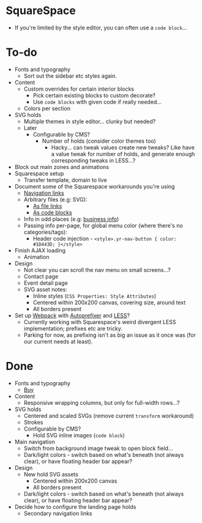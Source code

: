 # SquareSpace

- If you're limited by the style editor, you can often use a `code block`...

# To-do

- Fonts and typography
    - Sort out the sidebar etc styles again.
- Content
    - Custom overrides for certain interior blocks
        - Pick certain existing blocks to custom decorate?
        - Use `code blocks` with given code if really needed...
    - Colors per section
- SVG holds
    - Multiple themes in style editor... clunky but needed?
    - Later
        - Configurable by CMS?
            - Number of holds (consider color themes too)
                - Hacky... can tweak values create new tweaks? Like have a value tweak for number of holds, and generate enough corresponding tweaks in LESS...?
- Block out main zones and animations
- Squarespace setup
    - Transfer template, domain to live
- Document some of the Squarespace workarounds you're using
    - [Navigation links](https://support.squarespace.com/hc/en-us/articles/205814758-Using-links-in-your-navigation)
    - Arbitrary files (e.g: SVG):
        - [As file links](https://support.squarespace.com/hc/en-us/articles/205813928)
        - [As code blocks](https://answers.squarespace.com/questions/5898/can-i-upload-a-svg-file-to-the-image-block.html)
    - Info in odd places (e.g: [business info](https://support.squarespace.com/hc/en-us/articles/212872328))
    - Passing info per-page, for global menu color (where there's no categories/tags):
        - Header code injection - `<style>.yr-nav-button { color: #1D443D; }</style>`
- Finish AJAX loading
    - Animation
- Design
    - Not clear you can scroll the nav menu on small screens...?
    - Contact page
    - Event detail page
    - SVG asset notes:
        - Inline styles (`CSS Properties: Style Attributes`)
        - Centered within 200x200 canvas, covering size, around text
        - All borders present
- Set up [Webpack](https://github.com/webpack-contrib/extract-text-webpack-plugin/blob/webpack-1/README.md) with [Autoprefixer](https://github.com/postcss/autoprefixer#webpack) and [LESS](https://github.com/webpack-contrib/less-loader)?
    - Currently working with Squarespace's weird divergent LESS implementation; prefixes etc are tricky.
    - Parking for now, as prefixing isn't as big an issue as it once was (for our current needs at least).

# Done

- Fonts and typography
    - [Buy](https://www.myfonts.com/cart/432948577)
- Content
    - Responsive wrapping columns, but only for full-width rows...?
- SVG holds
    - Centered and scaled SVGs (remove current `transform` workaround)
    - Strokes
    - Configurable by CMS?
        - Hold SVG inline images (`code block`)
- Main navigation
    - Switch from background image tweak to open block field...
    - Dark/light colors - switch based on what's beneath (not always clear), or have floating header bar appear?
- Design
    - New hold SVG assets
        - Centered within 200x200 canvas
        - All borders present
    - Dark/light colors - switch based on what's beneath (not always clear), or have floating header bar appear?
- Decide how to configure the landing page holds
    - Secondary navigation links